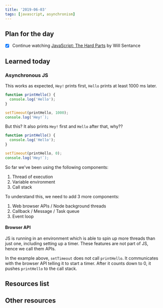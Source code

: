 ```yaml
---
title: '2019-06-03'
tags: [javascript, asynchronism]
---
```


## Plan for the day

- [x] Continue watching [JavaScript: The Hard Parts](https://frontendmasters.com/courses/javascript-hard-parts/) by Will Sentance

## Learned today

### Asynchronous JS

This works as expected, `Hey!` prints first, `Hello` prints at least 1000 ms later.

```javascript
function printHello() {
  console.log('Hello');
}

setTimeout(printHello, 1000);
console.log('Hey!`);
```

But this? It also prints `Hey!` first and `Hello` after that, why??

```javascript
function printHello() {
  console.log('Hello');
}

setTimeout(printHello, 0);
console.log('Hey!`);
```

So far we've been using the following components:

1. Thread of execution
2. Variable environment
3. Call stack

To understand this, we need to add 3 more components:

1. Web browser APIs / Node background threads
2. Callback / Message / Task queue
3. Event loop

#### Browser API

JS is running in an environment which is able to spin up more threads than just one, including setting up a timer. These features are not part of JS, hence we call them APIs.

In the example above, `setTimeout` does not call `printHello`. It communicates with the browser API telling it to start a timer. After it counts down to 0, it pushes `printHello` to the call stack.

## Resources list

## Other resources
